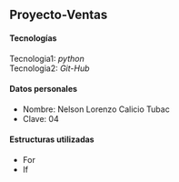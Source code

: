 ## Proyecto-Ventas
#### Tecnologías
Tecnologia1: _python_<br>
Tecnologia2: _Git-Hub_
#### Datos personales
+ Nombre: Nelson Lorenzo Calicio Tubac<br>
+ Clave: 04
#### Estructuras utilizadas
 - For
 - If